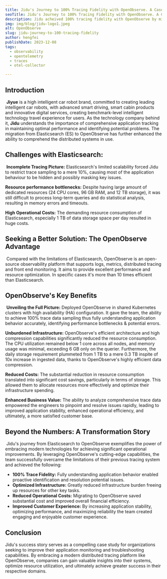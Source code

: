 ```yaml
---
title: Jidu's Journey to 100% Tracing Fidelity with OpenObserve. A Case Study
seoTitle: Jidu's Journey to 100% Tracing Fidelity with OpenObserve. A Case Study
description: Jidu acheived 100% tracing fidelity with OpenObserve by migrating from Elasticsearch to OpenObserve. Read this case study to learn how they did it.
img: img/blog/jidu-logo1.jpeg
alt: OpenObserve
slug: jidu-journey-to-100-tracing-fidelity
author: hengfei
publishDate: 2023-12-08
tags:
  - observability
  - opentelemetry
  - traces
  - otel-collector

---
```


## Introduction
​
**Jiyue** is a high intelligent car robot brand, committed to creating leading intelligent car robots, with advanced smart driving, smart cabin products and innovative digital services, creating benchmark-level intelligent technology travel experience for users. As the technology company behind it, **Jidu** understands the importance of comprehensive application tracking in maintaining optimal performance and identifying potential problems. The migration from Elasticsearch (ES) to OpenObserve has further enhanced the ability to comprehend the distributed systems in use.
​
## Challenges with Elasticsearch:
​
**Incomplete Tracing Picture:** Elasticsearch's limited scalability forced Jidu to restrict trace sampling to a mere 10%, causing most of the application behaviour to be hidden and possibly masking key issues.

**Resource performance bottlenecks:** Despite having large amount of dedicated resources (24 CPU cores, 96 GB RAM, and 12 TB storage), it was still difficult to process long-term queries and do statistical analysis, resulting in memory errors and timeouts.

**High Operational Costs:** The demanding resource consumption of Elasticsearch, especially 1 TB of data storage space per day resulted in huge costs.
​
## Seeking a Better Solution: The OpenObserve Advantage
​
Compared with the limitations of Elasticsearch, OpenObserve is an open-source observability platform that supports logs, metrics, distributed tracing and front end monitoring. It aims to provide excellent performance and resource optimization. In specific cases it's more than 10 times efficient than Elasticsearch.
​
## OpenObserve's Key Benefits
​
**Unveiling the Full Picture:** Deployed OpenObserve in shared Kubernetes clusters with high availability (HA) configuration. It gave the team, the ability to achieve 100% trace data sampling thus fully understanding application behavior accurately, identifying performance bottlenecks & potential errors.

**Unburdened Infrastructure:** OpenObserve's efficient architecture and high compression capabilities significantly reduced the resource consumption. The CPU utilization remained below 1 core across all nodes, and memory usage was minimal, exceeding 6 GB only on the querier. Furthermore, the daily storage requirement plummeted from 1 TB to a mere 0.3 TB inspite of 10x increase in ingested data, thanks to OpenObserve's highly efficient data compression.

**Reduced Costs:** The substantial reduction in resource consumption translated into significant cost savings, particularly in terms of storage. This allowed them to allocate resources more effectively and optimize their infrastructure spending.

**Enhanced Business Value:** The ability to analyze comprehensive trace data empowered the engineers to pinpoint and resolve issues rapidly, leading to improved application stability, enhanced operational efficiency, and ultimately, a more satisfied customer base.
​
## Beyond the Numbers: A Transformation Story
​
Jidu's journey from Elasticsearch to OpenObserve exemplifies the power of embracing modern technologies for achieving significant operational improvements. By leveraging OpenObserve's cutting-edge capabilities, the team successfully overcame the limitations of their previous tracing system and achieved the following:
​
- **100% Trace Fidelity:** Fully understanding application behavior enabled proactive identification and resolution potential issues.
- **Optimized Infrastructure:** Greatly reduced infrastructure burden freeing up resources for other key tasks.
- **Reduced Operational Costs:** Migrating to OpenObserve saved substantial cost and improved overall financial efficiency.
- **Improved Customer Experience:** By increasing application stability, optimizing performance, and maximizing reliability the team created engaging and enjoyable customer experience.​

## Conclusion

Jidu's success story serves as a compelling case study for organizations seeking to improve their application monitoring and troubleshooting capabilities. By embracing a modern distributed tracing platform like OpenObserve, companies can gain valuable insights into their systems, optimize resource utilization, and ultimately achieve greater success in their respective domains.
